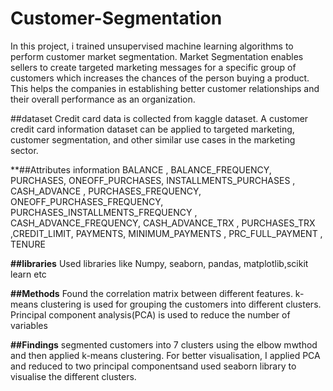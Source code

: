 # Customer-Segmentation
In this project, i trained unsupervised machine learning algorithms to perform customer market segmentation.
Market Segmentation enables sellers to create targeted marketing messages for a specific group of customers which increases the chances of the person buying a product. This helps the companies in establishing better customer relationships and their overall performance as an organization.



##dataset
 Credit card data is collected from kaggle dataset.
A customer credit card information dataset can be applied to targeted marketing, customer segmentation, and other similar use cases in the marketing sector.

**##Attributes information
BALANCE	, BALANCE_FREQUENCY,	PURCHASES, 	ONEOFF_PURCHASES, 	INSTALLMENTS_PURCHASES	, CASH_ADVANCE	, PURCHASES_FREQUENCY,	ONEOFF_PURCHASES_FREQUENCY, 	PURCHASES_INSTALLMENTS_FREQUENCY	, CASH_ADVANCE_FREQUENCY, 	CASH_ADVANCE_TRX	, PURCHASES_TRX	,CREDIT_LIMIT, 	PAYMENTS, 	MINIMUM_PAYMENTS	, PRC_FULL_PAYMENT	, TENURE


**##libraries**
Used libraries like Numpy, seaborn, pandas, matplotlib,scikit learn etc



**##Methods**
Found the correlation matrix between different features.
k- means clustering is used for grouping the customers into different clusters.
Principal component analysis(PCA) is used to reduce the number of variables 



**##Findings**
segmented customers into 7 clusters using the elbow mwthod and then applied k-means clustering.
For better visualisation, I applied PCA and reduced to two principal componentsand used seaborn library to visualise the different clusters.
